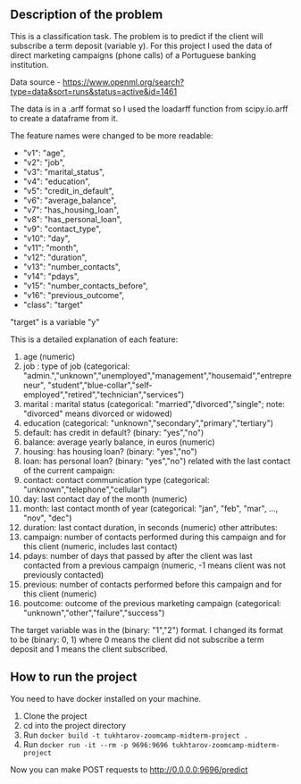 ## Description of the problem

This is a classification task. The problem is to predict if the client will subscribe a term deposit (variable y). For this project I used the data of direct marketing campaigns (phone calls) of a Portuguese banking institution.

Data source - https://www.openml.org/search?type=data&sort=runs&status=active&id=1461

The data is in a .arff format so I used the loadarff function from scipy.io.arff to create a dataframe from it.

The feature names were changed to be more readable:
* "v1": "age",
* "v2": "job",
* "v3": "marital_status",
* "v4": "education",
* "v5": "credit_in_default",
* "v6": "average_balance",
* "v7": "has_housing_loan",
* "v8": "has_personal_loan",
* "v9": "contact_type",
* "v10": "day",
* "v11": "month",
* "v12": "duration",
* "v13": "number_contacts",
* "v14": "pdays",
* "v15": "number_contacts_before",
* "v16": "previous_outcome",
* "class": "target"

"target" is a variable "y"

This is a detailed explanation of each feature:

1. age (numeric)
2. job : type of job (categorical: "admin.","unknown","unemployed","management","housemaid","entrepreneur", "student","blue-collar","self-employed","retired","technician","services") 
3. marital : marital status (categorical: "married","divorced","single"; note: "divorced" means divorced or widowed)
4. education (categorical: "unknown","secondary","primary","tertiary")
5. default: has credit in default? (binary: "yes","no")
6. balance: average yearly balance, in euros (numeric) 
7. housing: has housing loan? (binary: "yes","no")
8. loan: has personal loan? (binary: "yes","no") related with the last contact of the current campaign:
9. contact: contact communication type (categorical: "unknown","telephone","cellular") 
10. day: last contact day of the month (numeric)
11. month: last contact month of year (categorical: "jan", "feb", "mar", ..., "nov", "dec")
12. duration: last contact duration, in seconds (numeric) other attributes:
13. campaign: number of contacts performed during this campaign and for this client (numeric, includes last contact)
14. pdays: number of days that passed by after the client was last contacted from a previous campaign (numeric, -1 means client was not previously contacted)
15. previous: number of contacts performed before this campaign and for this client (numeric)
16. poutcome: outcome of the previous marketing campaign (categorical: "unknown","other","failure","success")

The target variable was in the (binary: "1","2") format. I changed its format to be (binary: 0, 1) where 0 means the client did not subscribe a term deposit and 1 means the client subscribed.

## How to run the project

You need to have docker installed on your machine.

1. Clone the project
2. cd into the project directory
3. Run `docker build -t tukhtarov-zoomcamp-midterm-project .`
4. Run `docker run -it --rm -p 9696:9696 tukhtarov-zoomcamp-midterm-project`

Now you can make POST requests to http://0.0.0.0:9696/predict